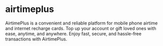 # airtimeplus
AirtimePlus is a convenient and reliable platform for mobile phone airtime and internet recharge cards. Top up your account or gift loved ones with ease, anytime, and anywhere. Enjoy fast, secure, and hassle-free transactions with AirtimePlus.
